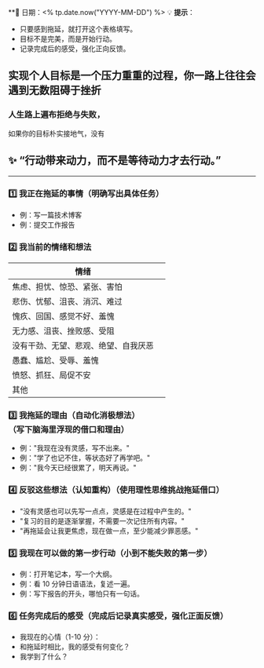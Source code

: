  **📅 日期：<% tp.date.now("YYYY-MM-DD") %>
💡 **提示**：
- 只要感到拖延，就打开这个表格填写。
- 目标不是完美，而是开始行动。
- 记录完成后的感受，强化正向反馈。
## 实现个人目标是一个压力重重的过程，你一路上往往会遇到无数阻碍于挫折
### 人生路上遍布拒绝与失败，
如果你的目标朴实接地气，没有
## ✨ **“行动带来动力，而不是等待动力才去行动。”**
---

### **1️⃣ 我正在拖延的事情**（明确写出具体任务）
- 例：写一篇技术博客
- 例：提交工作报告

### **2️⃣ 我当前的情绪和想法**

| 情绪                 |     |
| ------------------ | --- |
| 焦虑、担忧、惊恐、紧张、害怕     |     |
| 悲伤、忧郁、沮丧、消沉、难过     |     |
| 愧疚、回国、感觉不好、羞愧      |     |
| 无力感、沮丧、挫败感、受阻      |     |
| 没有干劲、无望、悲观、绝望、自我厌恶 |     |
| 愚蠢、尴尬、受辱、羞愧        |     |
| 愤怒、抓狂、局促不安         |     |
| 其他                 |     |


### **3️⃣ 我拖延的理由（自动化消极想法）**（写下脑海里浮现的借口和理由）
- 例："我现在没有灵感，写不出来。"
- 例："学了也记不住，等状态好了再学吧。"
- 例："我今天已经很累了，明天再说。"

### **4️⃣ 反驳这些想法（认知重构）**（使用理性思维挑战拖延借口）
- "没有灵感也可以先写一点点，灵感是在过程中产生的。"
- "复习的目的是逐渐掌握，不需要一次记住所有内容。"
- "再拖延会让我更焦虑，现在做一点，至少能减少罪恶感。"

### **5️⃣ 我现在可以做的第一步行动**（小到不能失败的第一步）
- 例：打开笔记本，写一个大纲。
- 例：看 10 分钟日语语法，复述一遍。
- 例：写下报告的开头，哪怕只有一句话。

### **6️⃣ 任务完成后的感受**（完成后记录真实感受，强化正面反馈）
- 我现在的心情（1-10 分）：
- 和拖延时相比，我的感受有何变化？
- 我学到了什么？
